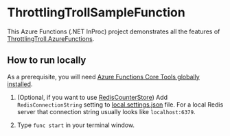 # ThrottlingTrollSampleFunction

This Azure Functions (.NET InProc) project demonstrates all the features of [ThrottlingTroll.AzureFunctions](https://www.nuget.org/packages/ThrottlingTroll.AzureFunctions).

## How to run locally

As a prerequisite, you will need [Azure Functions Core Tools globally installed](https://learn.microsoft.com/en-us/azure/azure-functions/functions-run-local#install-the-azure-functions-core-tools).

1. (Optional, if you want to use [RedisCounterStore](https://github.com/ThrottlingTroll/ThrottlingTroll/tree/main/ThrottlingTroll.CounterStores.Redis)) Add `RedisConnectionString` setting to [local.settings.json](https://github.com/ThrottlingTroll/ThrottlingTroll-AzureFunctions-Samples/blob/main/ThrottlingTrollSampleFunction/local.settings.json) file. For a local Redis server that connection string usually looks like `localhost:6379`. 

2. Type `func start` in your terminal window.
